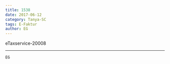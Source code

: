 ```yaml
---
title: 1538
date: 2017-06-12
category: Tanya-SC
tags: E-Faktur
author: EG
---
```


eTaxservice-20008

---



`EG`
